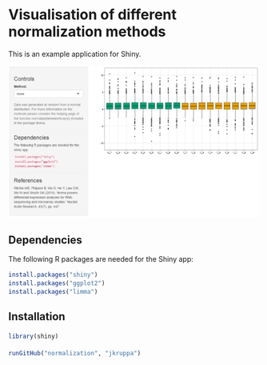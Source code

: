 # Visualisation of different normalization methods

This is an example application for Shiny.

![Screenshot](normalization.png)

## Dependencies
The following R packages are needed for the Shiny app:

```R
install.packages("shiny")
install.packages("ggplot2") 
install.packages("limma")
```

## Installation

```R
library(shiny)

runGitHub("normalization", "jkruppa")
```
